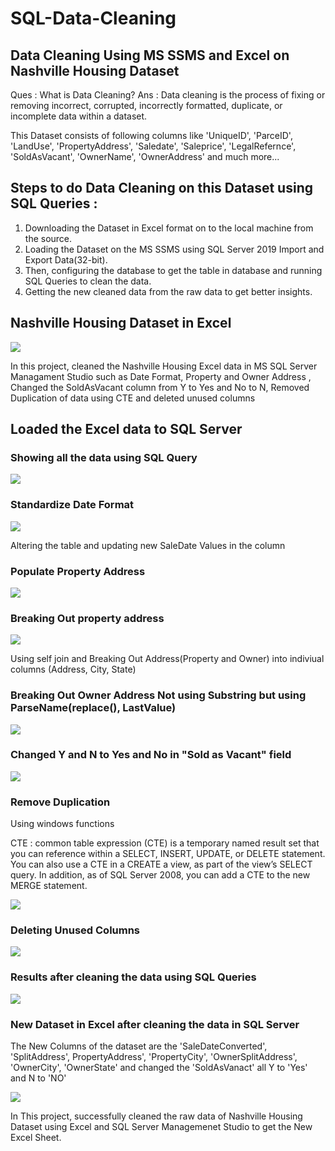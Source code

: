 # SQL-Data-Cleaning

## Data Cleaning Using MS SSMS and Excel on Nashville Housing Dataset

Ques : What is Data Cleaning?
Ans : Data cleaning is the process of fixing or removing incorrect, corrupted, incorrectly formatted, duplicate, or incomplete data within a dataset.

This Dataset consists of following columns like 'UniqueID', 'ParceID', 'LandUse', 'PropertyAddress', 'Saledate', 'Saleprice', 'LegalRefernce', 'SoldAsVacant', 'OwnerName', 'OwnerAddress' and much more...

## Steps to do Data Cleaning on this Dataset using SQL Queries :

1. Downloading the Dataset in Excel format on to the local machine from the source.
2. Loading the Dataset on the MS SSMS using SQL Server 2019 Import and Export Data(32-bit).
3. Then, configuring the database to get the table in database and running SQL Queries to clean the data.
4. Getting the new cleaned data from the raw data to get better insights.

## Nashville Housing Dataset in Excel

![](Images/Excel_data.png)

In this project, cleaned the Nashville Housing Excel data in MS SQL Server Managament Studio such as Date Format, Property and Owner Address , Changed the SoldAsVacant column from Y to Yes and No to N, Removed Duplication of data using CTE and deleted unused columns

## Loaded the Excel data to SQL Server

### Showing all the data using SQL Query

![](Images/DatasetInSQL.png)

### Standardize Date Format

![](Images/DateFormat.png)

Altering the table and updating new SaleDate Values in the column

### Populate Property Address

![](Images/PopulatePropertyAddress.png)

### Breaking Out property address

![](Images/BreakingOutPropertyAddress.png)

Using self join and Breaking Out Address(Property and Owner) into indiviual columns (Address, City, State)

### Breaking Out Owner Address Not using Substring but using ParseName(replace(), LastValue)

![](Images/BreakingOutOwnerAddress.png)

### Changed Y and N to Yes and No in "Sold as Vacant" field

![](Images/ChangeY&N.png)

### Remove Duplication

Using windows functions

CTE : common table expression (CTE) is a temporary named result set that you can reference within a SELECT, INSERT, UPDATE, or DELETE statement. You can also use a CTE in a CREATE a view, as part of the view’s SELECT query. In addition, as of SQL Server 2008, you can add a CTE to the new MERGE statement. 

![](Images/RemoveDuplication.png)

### Deleting Unused Columns

![](Images/DeletingUnusedColumns.png)

### Results after cleaning the data using SQL Queries

![](Images/CleanedinSQL.png)

### New Dataset in Excel after cleaning the data in SQL Server

The New Columns of the dataset are the 'SaleDateConverted', 'SplitAddress', PropertyAddress', 'PropertyCity', 'OwnerSplitAddress', 'OwnerCity', 'OwnerState' and changed the 'SoldAsVanact' all Y to 'Yes' and N to 'NO'

![](Images/CleanedDataset.png)

In This project, successfully cleaned the raw data of Nashville Housing Dataset using Excel and SQL Server Managemenet Studio to get the New Excel Sheet.
